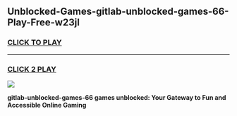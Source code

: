 
## Unblocked-Games-gitlab-unblocked-games-66-Play-Free-w23jl
<h3>
<a href="https://premium76.site?title=gitlab-unblocked-games-66&ref=24M">CLICK TO PLAY</a></h3>
<hr>

<h3>
<a href="https://premium76.site?title=gitlab-unblocked-games-66&ref=24M">CLICK 2 PLAY</a>
  
</h3>

<a href="https://premium76.site?title=gitlab-unblocked-games-66&ref=24M"><img src="https://clearcache.store/games.png"></a>


**gitlab-unblocked-games-66 games unblocked: Your Gateway to Fun and Accessible Online Gaming**
